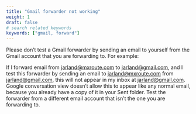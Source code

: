 ```yaml
---
title: "Gmail forwarder not working"
weight: 1
draft: false
# search related keywords
keywords: ["gmail, forward"]
---
```


Please don’t test a Gmail forwarder by sending an email to yourself from the Gmail account that you are forwarding to. For example:

If I forward email from jarland@mxroute.com to jarland@gmail.com, and I test this forwarder by sending an email to jarland@mxroute.com from jarland@gmail.com, this will not appear in my inbox at jarland@gmail.com. Google conversation view doesn’t allow this to appear like any normal email, because you already have a copy of it in your Sent folder. Test the forwarder from a different email account that isn’t the one you are forwarding to.
